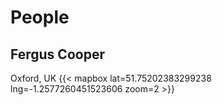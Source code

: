 # People

## Fergus Cooper

Oxford, UK
{{< mapbox lat=51.75202383299238 lng=-1.2577260451523606  zoom=2 >}}
